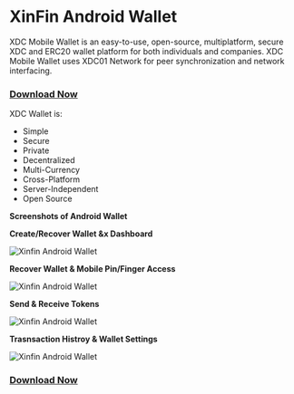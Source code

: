 # XinFin Android Wallet

XDC Mobile Wallet is an easy-to-use, open-source, multiplatform, secure XDC and ERC20 wallet platform for both individuals and companies. XDC Mobile Wallet uses XDC01 Network for peer synchronization and network interfacing.

### [Download Now](https://play.google.com/store/apps/details?id=com.xdcwallet)


XDC Wallet is:

- Simple
- Secure
- Private
- Decentralized
- Multi-Currency
- Cross-Platform
- Server-Independent
- Open Source


**Screenshots of Android Wallet**

**Create/Recover Wallet &x Dashboard**

![Xinfin Android Wallet](/assets/mobile1.png)

**Recover Wallet & Mobile Pin/Finger Access**

![Xinfin Android Wallet](/assets/mobile4.png)

**Send & Receive Tokens**

![Xinfin Android Wallet](/assets/mobile2.png)

**Trasnsaction Histroy & Wallet Settings**

![Xinfin Android Wallet](/assets/mobile3.png)

### [Download Now](https://play.google.com/store/apps/details?id=com.xdcwallet)
